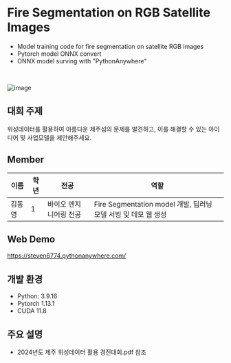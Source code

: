# Fire Segmentation on RGB Satellite Images
- Model training code for fire segmentation on satellite RGB images
- Pytorch model ONNX convert
- ONNX model surving with "PythonAnywhere"
<br>

![image](https://github.com/user-attachments/assets/45953782-9b80-4efe-85e3-4e27d637a43f)

## 대회 주제
위성데이터를 활용하여 아름다운 제주섬의 문제를 발견하고, 이를 해결할 수 있는 아이디어 및 사업모델을 제안해주세요. 

## Member
| 이름       | 학년 | 전공          | 역할                          |
|------------|-----|---------------|------------------------------|
| 김동영    | 1    | 바이오 엔지니어링 전공 | Fire Segmentation model 개발, 딥러닝 모델 서빙 및 데모 웹 생성 |

## Web Demo
https://steven6774.pythonanywhere.com/

## 개발 환경
- Python: 3.9.16
- Pytorch 1.13.1
- CUDA 11.8

## 주요 설명
- 2024년도 제주 위성데이터 활용 경진대회.pdf 참조
